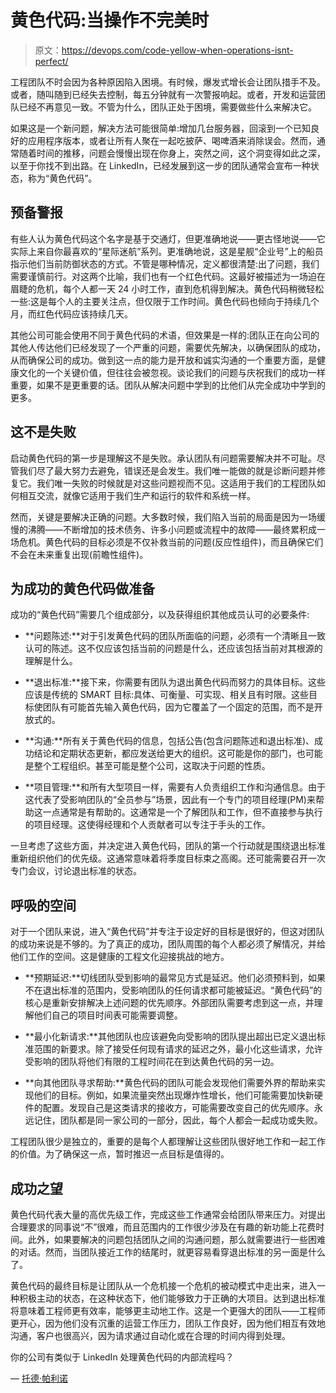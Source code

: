 # 黄色代码:当操作不完美时

> 原文：<https://devops.com/code-yellow-when-operations-isnt-perfect/>

工程团队不时会因为各种原因陷入困境。有时候，爆发式增长会让团队措手不及。或者，随叫随到已经失去控制，每五分钟就有一次警报响起。或者，开发和运营团队已经不再意见一致。不管为什么，团队正处于困境，需要做些什么来解决它。

如果这是一个新问题，解决方法可能很简单:增加几台服务器，回滚到一个已知良好的应用程序版本，或者让所有人聚在一起吃披萨、喝啤酒来消除误会。然而，通常随着时间的推移，问题会慢慢出现在你身上，突然之间，这个洞变得如此之深，以至于你找不到出路。在 LinkedIn，已经发展到这一步的团队通常会宣布一种状态，称为“黄色代码”。

## 预备警报

有些人认为黄色代码这个名字是基于交通灯，但更准确地说——更古怪地说——它实际上来自你最喜欢的“星际迷航”系列。更准确地说，这是星舰“企业号”上的船员指示他们当前防御状态的方式。不管是哪种情况，定义都很清楚:出了问题，我们需要谨慎前行。对这两个比喻，我们也有一个红色代码。这最好被描述为一场迫在眉睫的危机，每个人都一天 24 小时工作，直到危机得到解决。黄色代码稍微轻松一些:这是每个人的主要关注点，但仅限于工作时间。黄色代码也倾向于持续几个月，而红色代码应该持续几天。

其他公司可能会使用不同于黄色代码的术语，但效果是一样的:团队正在向公司的其他人传达他们已经发现了一个严重的问题，需要优先解决，以确保团队的成功，从而确保公司的成功。做到这一点的能力是开放和诚实沟通的一个重要方面，是健康文化的一个关键价值，但往往会被忽视。谈论我们的问题与庆祝我们的成功一样重要，如果不是更重要的话。团队从解决问题中学到的比他们从完全成功中学到的更多。

## 这不是失败

启动黄色代码的第一步是理解这不是失败。承认团队有问题需要解决并不可耻。尽管我们尽了最大努力去避免，错误还是会发生。我们唯一能做的就是诊断问题并修复它。我们唯一失败的时候就是对这些问题视而不见。这适用于我们的工程团队如何相互交流，就像它适用于我们生产和运行的软件和系统一样。

然而，关键是要解决正确的问题。大多数时候，我们陷入当前的局面是因为一场缓慢的沸腾——不断增加的技术债务、许多小问题或流程中的故障——最终累积成一场危机。黄色代码的目标必须是不仅补救当前的问题(反应性组件)，而且确保它们不会在未来重复出现(前瞻性组件)。

## 为成功的黄色代码做准备

成功的“黄色代码”需要几个组成部分，以及获得组织其他成员认可的必要条件:

*   **问题陈述:**对于引发黄色代码的团队所面临的问题，必须有一个清晰且一致认可的陈述。这不仅应该包括当前的问题是什么，还应该包括当前对其根源的理解是什么。

*   **退出标准:**接下来，你需要有团队为退出黄色代码而努力的具体目标。这些应该是传统的 SMART 目标:具体、可衡量、可实现、相关且有时限。这些目标使团队有可能首先输入黄色代码，因为它覆盖了一个固定的范围，而不是开放式的。

*   **沟通:**所有关于黄色代码的信息，包括公告(包含问题陈述和退出标准)、成功结论和定期状态更新，都应发送给更大的组织。这可能是你的部门，也可能是整个工程组织。甚至可能是整个公司，这取决于问题的性质。

*   **项目管理:**和所有大型项目一样，需要有人负责组织工作和沟通信息。由于这代表了受影响团队的“全员参与”场景，因此有一个专门的项目经理(PM)来帮助这一点通常是有帮助的。这通常是一个了解团队和工作，但不直接参与执行的项目经理。这使得经理和个人贡献者可以专注于手头的工作。

一旦考虑了这些方面，并决定进入黄色代码，团队的第一个行动就是围绕退出标准重新组织他们的优先级。这通常意味着将季度目标束之高阁。还可能需要召开一次专门会议，讨论退出标准的状态。

## 呼吸的空间

对于一个团队来说，进入“黄色代码”并专注于设定好的目标是很好的，但这对团队的成功来说是不够的。为了真正的成功，团队周围的每个人都必须了解情况，并给他们工作的空间。这是健康的工程文化迎接挑战的地方。

*   **预期延迟:**切线团队受到影响的最常见方式是延迟。他们必须预料到，如果不在退出标准的范围内，受影响团队的任何请求都可能被延迟。“黄色代码”的核心是重新安排解决上述问题的优先顺序。外部团队需要考虑到这一点，并理解他们自己的项目时间表可能需要调整。

*   **最小化新请求:**其他团队也应该避免向受影响的团队提出超出已定义退出标准范围的新要求。除了接受任何现有请求的延迟之外，最小化这些请求，允许受影响的团队将他们有限的工程时间花在到达黄色代码的另一边。

*   **向其他团队寻求帮助:**黄色代码的团队可能会发现他们需要外界的帮助来实现他们的目标。例如，如果流量突然出现爆炸性增长，他们可能需要加快新硬件的配置。发现自己是这类请求的接收方，可能需要改变自己的优先顺序。永远记住，团队都是同一家公司的一部分，因此，每个人都会一起成功或失败。

工程团队很少是独立的，重要的是每个人都理解让这些团队很好地工作和一起工作的价值。为了确保这一点，暂时推迟一点目标是值得的。

## 成功之望

黄色代码代表大量的高优先级工作，完成这些工作通常会给团队带来压力。对提出合理要求的同事说“不”很难，而且范围内的工作很少涉及在有趣的新功能上花费时间。此外，如果要解决的问题包括团队之间的沟通问题，那么就需要进行一些困难的对话。然而，当团队接近工作的结尾时，就更容易看穿退出标准的另一面是什么了。

黄色代码的最终目标是让团队从一个危机接一个危机的被动模式中走出来，进入一种积极主动的状态，在这种状态下，他们能够致力于正确的大项目。达到退出标准将意味着工程师更有效率，能够更主动地工作。这是一个更强大的团队——工程师更开心，因为他们没有沉重的运营工作压力，团队工作良好，因为他们相互有效地沟通，客户也很高兴，因为请求通过自动化或在合理的时间内得到处理。

你的公司有类似于 LinkedIn 处理黄色代码的内部流程吗？

— [托德·帕利诺](https://devops.com/author/todd-palino/)